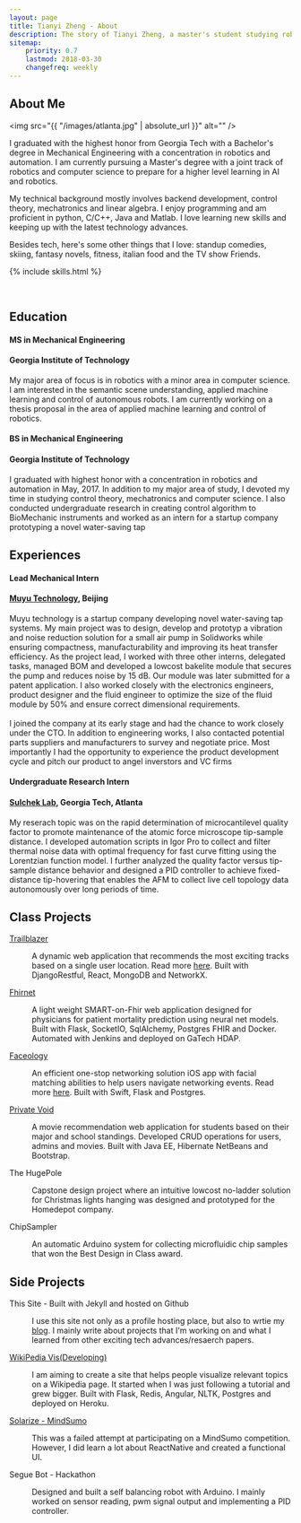 ```yaml
---
layout: page
title: Tianyi Zheng - About
description: The story of Tianyi Zheng, a master's student studying robotics and perception in Georgia Tech
sitemap:
    priority: 0.7
    lastmod: 2018-03-30
    changefreq: weekly
---
```

## About Me

<span class="image left"><img src="{{ "/images/atlanta.jpg" | absolute_url }}" alt="" /></span>

I graduated with the highest honor from Georgia Tech with a Bachelor's degree in Mechanical Engineering with a concentration in robotics and automation. I am currently pursuing a Master's degree with a joint track of robotics and computer science to prepare for a higher level learning in AI and robotics.

My technical background mostly involves backend development, control theory, mechatronics and linear algebra. I enjoy programming and am proficient in python, C/C++, Java and Matlab. I love learning new skills and keeping up with the latest technology advances. 

Besides tech, here's some other things that I love: standup comedies, skiing, fantasy novels, fitness, italian food and the TV show Friends.

{% include skills.html %}

<br />

<h2 class="section-title"><i class="fa fa-graduation-cap"></i>Education</h2>

#### MS in Mechanical Engineering

#### Georgia Institute of Technology

<p>
  My major area of focus is in robotics with a minor area in computer science. 
  I am interested in the semantic scene understanding, applied machine learning and control of autonomous robots. 
  I am currently working on a thesis proposal in the area of applied machine learning and control of robotics.
</p>

#### BS in Mechanical Engineering

#### Georgia Institute of Technology

<p>
  I graduated with highest honor with a concentration in robotics and automation in May, 2017.
  In addition to my major area of study, I devoted my time in studying control theory, mechatronics and computer science. 
  I also conducted undergraduate research in creating control algorithm to BioMechanic instruments and worked as an intern for 
  a startup company prototyping a novel water-saving tap
</p>

<h2 class="section-title"><i class="fa fa-briefcase"></i>Experiences</h2>

#### Lead Mechanical Intern

<h4><a href="http://www.mymuyu.com">Muyu Technology</a>, Beijing</h4>

<p>
 Muyu technology is a startup company developing novel water-saving tap systems.
  My main project was to design, develop and prototyp a vibration and noise reduction 
  solution for a small air pump in Solidworks while ensuring compactness, manufacturability 
  and improving its heat transfer efficiency. As the project lead, I worked with three other interns,
  delegated tasks, managed BOM and developed a lowcost bakelite module that secures the pump
  and reduces noise by 15 dB. Our module was later submitted for a patent application. I also worked closely with the electronics engineers, product designer 
  and the fluid engineer to optimize the size of the fluid module by 50% and ensure 
  correct dimensional requirements.
  <br> <br>
  I joined the company at its early stage and had the chance to work closely under the CTO. 
  In addition to engineering works, I also contacted potential parts suppliers and manufacturers 
  to survey and negotiate price. Most importantly I had the opportunity to experience the 
  product development cycle and pitch our product to angel inverstors and VC firms
</p>

#### Undergraduate Research Intern

<h4><a href="http://www.sulchek2.gatech.edu">Sulchek Lab</a>, Georgia Tech, Atlanta</h4>

<p>
    My reserach topic was on the rapid determination of microcantilevel
  quality factor to promote maintenance of the atomic force microscope tip-sample distance. 
  I developed automation scripts in Igor Pro to collect and filter thermal noise data with optimal 
  frequency for fast curve fitting using the Lorentzian function model. I further analyzed 
  the quality factor versus tip-sample distance behavior and designed a PID controller to achieve 
  fixed-distance tip-hovering that enables the AFM to collect live cell topology data autonomously
  over long periods of time.
</p>

<h2 class="section-title"><i class="fa fa-archive"></i> Class Projects</h2>

<dl>
	<dt><a href="https://github.com/AlexandrePalo/TrailBlazer">Trailblazer</a></dt>
	<dd>
		<p>A dynamic web application that recommends the most exciting tracks based on a single user location. Read more <a href="{{ "/blog/" | absolute_url }}">here</a>. Built with DjangoRestful, React, MongoDB and NetworkX.
</p>
	</dd>
	<dt><a href="https://github.gatech.edu/akeech3/MortalityPredictor">Fhirnet</a></dt>
	<dd>
		<p>A light weight SMART-on-Fhir web application designed for physicians for patient mortality prediction using neural net models. Built with Flask, SocketIO, SqlAlchemy, Postgres FHIR and Docker. Automated with Jenkins and deployed on GaTech HDAP. </p>
	</dd>
	<dt><a href="https://github.com/tianyizheng/Faceology">Faceology</a></dt>
	<dd>
		<p>An efficient one-stop networking solution iOS app with facial matching abilities to help users navigate networking events. Read more <a href="{{ "/blog/" | absolute_url }}">here</a>. Built with Swift, Flask and Postgres.</p>
	</dd>
  <dt><a href="https://github.com/tianyizheng/PVWebApp">Private Void</a></dt>
  <dd>
    <p>A movie recommendation web application for students based on their major and school standings. Developed CRUD operations for users, admins and movies. Built with Java EE, Hibernate NetBeans and Bootstrap.</p>
  </dd>
	<dt>The HugePole</dt>
	<dd>
		<p>Capstone design project where an intuitive lowcost no-ladder solution for Christmas lights hanging was designed and prototyped for the Homedepot company.</p>
	</dd>
	<dt>ChipSampler </dt>
	<dd>
		<p>An automatic Arduino system for collecting microfluidic chip samples that won the Best Design in Class award.</p>
	</dd>
</dl>

<h2 class="section-title"><i class="fa fa-archive"></i> Side Projects</h2>
<dl>
  <dt>This Site - Built with Jekyll and hosted on Github</dt>
  <dd>
    <p>I use this site not only as a profile hosting place, but also to wrtie my <a href="{{ "/blog/" | absolute_url }}">blog</a>. I mainly write about projects that I'm working on and what I learned from other exciting tech advances/resaerch papers.</p>
  </dd>
  <dt><a href="https://github.com/tianyizheng/wordCount">WikiPedia Vis(Developing)</a></dt>
  <dd>
    <p>I am aiming to create a site that helps people visualize relevant topics on a Wikipedia page. It started when I was just following a tutorial and grew bigger. Built with Flask, Redis, Angular, NLTK, Postgres and deployed on Heroku. </p>
  </dd>
  <dt><a href="https://github.com/tianyizheng/Solarize">Solarize - MindSumo</a></dt>
  <dd>
    <p>This was a failed attempt at participating on a MindSumo competition. However, I did learn a lot about ReactNative and created a functional UI.</p>
  </dd>
  <dt>Segue Bot - Hackathon</dt>
  <dd>
    <p>Designed and built a self balancing robot with Arduino. I mainly worked on sensor reading, pwm signal output and implementing a PID controller. </p>
  </dd>
</dl>
